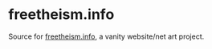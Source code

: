 freetheism.info
===============

Source for [freetheism.info](http://freetheism.info), a vanity website/net art project.
